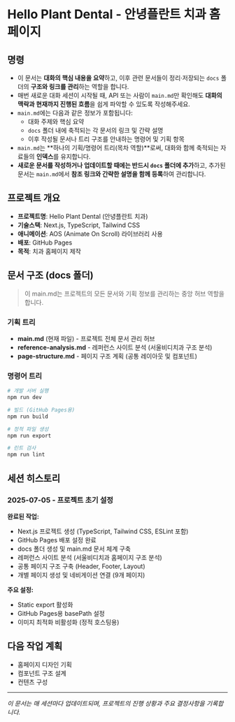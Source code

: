 # Hello Plant Dental - 안녕플란트 치과 홈페이지

## 명령

- 이 문서는 **대화의 핵심 내용을 요약**하고, 이후 관련 문서들이 정리·저장되는 `docs` 폴더의 **구조와 링크를 관리**하는 역할을 합니다.
- 매번 새로운 대화 세션이 시작될 때, API 또는 사람이 `main.md`만 확인해도 **대화의 맥락과 현재까지 진행된 흐름**을 쉽게 파악할 수 있도록 작성해주세요.
- `main.md`에는 다음과 같은 정보가 포함됩니다:
  - 대화 주제와 핵심 요약
  - `docs` 폴더 내에 축적되는 각 문서의 링크 및 간략 설명
  - 이후 작성될 문서나 트리 구조를 안내하는 명령어 및 기획 항목
- `main.md`는 **하나의 기획/명령어 트리(목차 역할)**로써, 대화와 함께 축적되는 자료들의 **인덱스**를 유지합니다.
- **새로운 문서를 작성하거나 업데이트할 때에는 반드시 `docs` 폴더에 추가**하고, 추가된 문서는 `main.md`에서 **참조 링크와 간략한 설명을 함께 등록**하여 관리합니다.

## 프로젝트 개요

- **프로젝트명**: Hello Plant Dental (안녕플란트 치과)
- **기술스택**: Next.js, TypeScript, Tailwind CSS
- **애니메이션**: AOS (Animate On Scroll) 라이브러리 사용
- **배포**: GitHub Pages
- **목적**: 치과 홈페이지 제작

## 문서 구조 (docs 폴더)

> 이 main.md는 프로젝트의 모든 문서와 기획 정보를 관리하는 중앙 허브 역할을 합니다.

### 기획 트리

- **main.md** (현재 파일) - 프로젝트 전체 문서 관리 허브
- **reference-analysis.md** - 레퍼런스 사이트 분석 (서울비디치과 구조 분석)
- **page-structure.md** - 페이지 구조 계획 (공통 레이아웃 및 컴포넌트)

### 명령어 트리

```bash
# 개발 서버 실행
npm run dev

# 빌드 (GitHub Pages용)
npm run build

# 정적 파일 생성
npm run export

# 린트 검사
npm run lint
```

## 세션 히스토리

### 2025-07-05 - 프로젝트 초기 설정

**완료된 작업:**

- Next.js 프로젝트 생성 (TypeScript, Tailwind CSS, ESLint 포함)
- GitHub Pages 배포 설정 완료
- docs 폴더 생성 및 main.md 문서 체계 구축
- 레퍼런스 사이트 분석 (서울비디치과 홈페이지 구조 분석)
- 공통 페이지 구조 구축 (Header, Footer, Layout)
- 개별 페이지 생성 및 네비게이션 연결 (9개 페이지)

**주요 설정:**

- Static export 활성화
- GitHub Pages용 basePath 설정
- 이미지 최적화 비활성화 (정적 호스팅용)

## 다음 작업 계획

- 홈페이지 디자인 기획
- 컴포넌트 구조 설계
- 컨텐츠 구성

---

_이 문서는 매 세션마다 업데이트되며, 프로젝트의 진행 상황과 주요 결정사항을 기록합니다._
